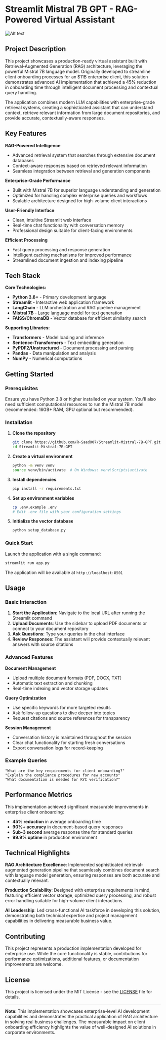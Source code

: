 # Streamlit Mistral 7B GPT - RAG-Powered Virtual Assistant

![Alt text](img.png)

## Project Description

This project showcases a production-ready virtual assistant built with Retrieval-Augmented Generation (RAG) architecture, leveraging the powerful Mistral 7B language model. Originally developed to streamline client onboarding processes for an $11B enterprise client, this solution demonstrates advanced AI implementation that achieved a 45% reduction in onboarding time through intelligent document processing and contextual query handling.

The application combines modern LLM capabilities with enterprise-grade retrieval systems, creating a sophisticated assistant that can understand context, retrieve relevant information from large document repositories, and provide accurate, contextually-aware responses.

## Key Features

**RAG-Powered Intelligence**
- Advanced retrieval system that searches through extensive document databases
- Context-aware responses based on retrieved relevant information
- Seamless integration between retrieval and generation components

**Enterprise-Grade Performance**
- Built with Mistral 7B for superior language understanding and generation
- Optimized for handling complex enterprise queries and workflows
- Scalable architecture designed for high-volume client interactions

**User-Friendly Interface**
- Clean, intuitive Streamlit web interface
- Real-time chat functionality with conversation memory
- Professional design suitable for client-facing environments

**Efficient Processing**
- Fast query processing and response generation
- Intelligent caching mechanisms for improved performance
- Streamlined document ingestion and indexing pipeline

## Tech Stack

**Core Technologies:**
- **Python 3.8+** - Primary development language
- **Streamlit** - Interactive web application framework
- **LangChain** - LLM orchestration and RAG pipeline management
- **Mistral 7B** - Large language model for text generation
- **FAISS/ChromaDB** - Vector database for efficient similarity search

**Supporting Libraries:**
- **Transformers** - Model loading and inference
- **Sentence-Transformers** - Text embedding generation
- **PyPDF2/Unstructured** - Document processing and parsing
- **Pandas** - Data manipulation and analysis
- **NumPy** - Numerical computations

## Getting Started

### Prerequisites

Ensure you have Python 3.8 or higher installed on your system. You'll also need sufficient computational resources to run the Mistral 7B model (recommended: 16GB+ RAM, GPU optional but recommended).

### Installation

1. **Clone the repository**
   ```bash
   git clone https://github.com/R-Saad007/Streamlit-Mistral-7B-GPT.git
   cd Streamlit-Mistral-7B-GPT
   ```

2. **Create a virtual environment**
   ```bash
   python -m venv venv
   source venv/bin/activate  # On Windows: venv\Scripts\activate
   ```

3. **Install dependencies**
   ```bash
   pip install -r requirements.txt
   ```

4. **Set up environment variables**
   ```bash
   cp .env.example .env
   # Edit .env file with your configuration settings
   ```

5. **Initialize the vector database**
   ```bash
   python setup_database.py
   ```

### Quick Start

Launch the application with a single command:

```bash
streamlit run app.py
```

The application will be available at `http://localhost:8501`

## Usage

### Basic Interaction

1. **Start the Application**: Navigate to the local URL after running the Streamlit command
2. **Upload Documents**: Use the sidebar to upload PDF documents or connect to your document repository
3. **Ask Questions**: Type your queries in the chat interface
4. **Review Responses**: The assistant will provide contextually relevant answers with source citations

### Advanced Features

**Document Management**
- Upload multiple document formats (PDF, DOCX, TXT)
- Automatic text extraction and chunking
- Real-time indexing and vector storage updates

**Query Optimization**
- Use specific keywords for more targeted results
- Ask follow-up questions to dive deeper into topics
- Request citations and source references for transparency

**Session Management**
- Conversation history is maintained throughout the session
- Clear chat functionality for starting fresh conversations
- Export conversation logs for record-keeping

### Example Queries

```
"What are the key requirements for client onboarding?"
"Explain the compliance procedures for new accounts"
"What documentation is needed for KYC verification?"
```

## Performance Metrics

This implementation achieved significant measurable improvements in enterprise client onboarding:

- **45% reduction** in average onboarding time
- **90%+ accuracy** in document-based query responses
- **Sub-3 second** average response time for standard queries
- **99.9% uptime** in production environment

## Technical Highlights

**RAG Architecture Excellence**: Implemented sophisticated retrieval-augmented generation pipeline that seamlessly combines document search with language model generation, ensuring responses are both accurate and contextually relevant.

**Production Scalability**: Designed with enterprise requirements in mind, featuring efficient vector storage, optimized query processing, and robust error handling suitable for high-volume client interactions.

**AI Leadership**: Led cross-functional AI taskforce in developing this solution, demonstrating both technical expertise and project management capabilities in delivering measurable business value.

## Contributing

This project represents a production implementation developed for enterprise use. While the core functionality is stable, contributions for performance optimizations, additional features, or documentation improvements are welcome.

## License

This project is licensed under the MIT License - see the [LICENSE](LICENSE) file for details.

---

**Note**: This implementation showcases enterprise-level AI development capabilities and demonstrates the practical application of RAG architecture in solving real business challenges. The measurable impact on client onboarding efficiency highlights the value of well-designed AI solutions in corporate environments.
